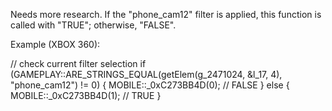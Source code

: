 Needs more research. If the "phone_cam12" filter is applied, this function is called with "TRUE"; otherwise, "FALSE".

Example (XBOX 360):

// check current filter selection
if (GAMEPLAY::ARE_STRINGS_EQUAL(getElem(g_2471024, &l_17, 4), "phone_cam12") != 0)
{
    MOBILE::_0xC273BB4D(0); // FALSE
}
else
{
    MOBILE::_0xC273BB4D(1); // TRUE
}